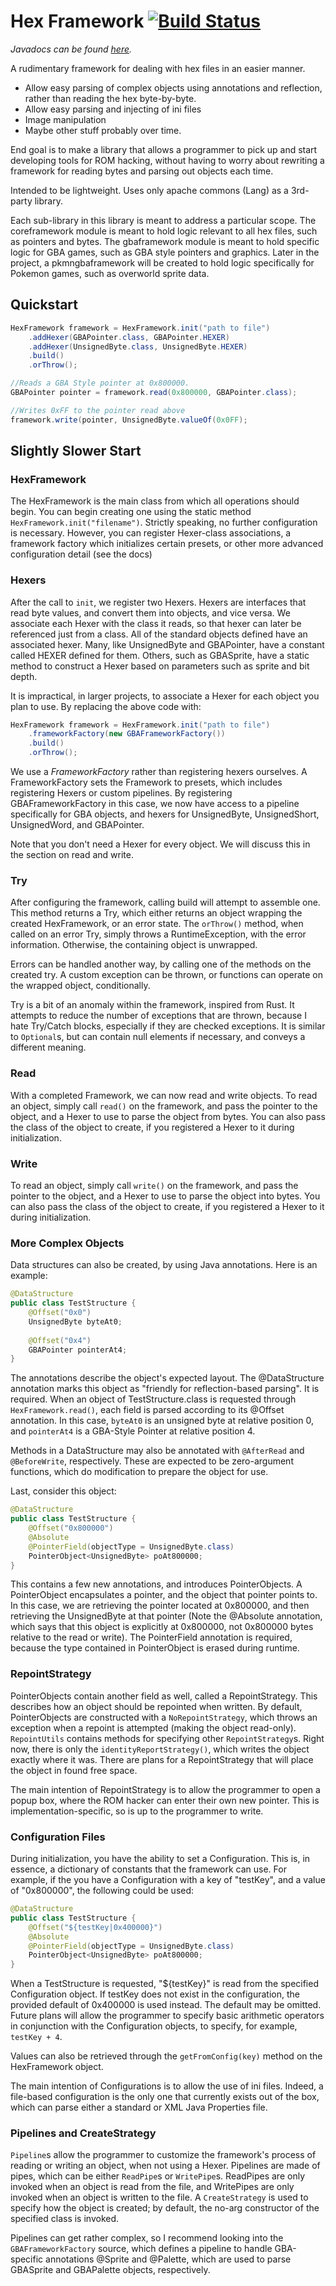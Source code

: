 # Hex Framework [![Build Status](https://travis-ci.org/Justis-Lamanna/pkmn-framework.svg?branch=master)](https://travis-ci.org/Justis-Lamanna/pkmn-framework)

*Javadocs can be found [here](https://justis-lamanna.github.io/pkmn-framework/v0).*

A rudimentary framework for dealing with hex files in an easier manner. 

* Allow easy parsing of complex objects using annotations and reflection, rather than reading the hex byte-by-byte. 
* Allow easy parsing and injecting of ini files
* Image manipulation
* Maybe other stuff probably over time.

End goal is to make a library that allows a programmer to pick up and start developing tools for ROM hacking, without
having to worry about rewriting a framework for reading bytes and parsing out objects each time.

Intended to be lightweight. Uses only apache commons (Lang) as a 3rd-party library.

Each sub-library in this library is meant to address a particular scope. The coreframework module is meant to hold
logic relevant to all hex files, such as pointers and bytes. The gbaframework module is meant to hold specific
logic for GBA games, such as GBA style pointers and graphics. Later in the project, a pkmngbaframework will be created
to hold logic specifically for Pokemon games, such as overworld sprite data.

## Quickstart
```java
HexFramework framework = HexFramework.init("path to file")
    .addHexer(GBAPointer.class, GBAPointer.HEXER)
    .addHexer(UnsignedByte.class, UnsignedByte.HEXER)
    .build()
    .orThrow();

//Reads a GBA Style pointer at 0x800000.
GBAPointer pointer = framework.read(0x800000, GBAPointer.class);

//Writes 0xFF to the pointer read above
framework.write(pointer, UnsignedByte.valueOf(0x0FF);
```

## Slightly Slower Start
### HexFramework
The HexFramework is the main class from which all operations should begin. You can begin creating one using the static method
`HexFramework.init("filename")`. Strictly speaking, no further configuration is necessary. However, you can register
Hexer-class associations, a framework factory which initializes certain presets, or other more advanced configuration detail
(see the docs)

### Hexers
After the call to `init`, we register two Hexers. Hexers are interfaces that read byte values, and convert them
into objects, and vice versa. We associate each Hexer with the class it reads, so that hexer can later be referenced
just from a class. All of the standard objects defined have an associated hexer. Many, like UnsignedByte and GBAPointer, have
a constant called HEXER defined for them. Others, such as GBASprite, have a static method to construct a Hexer based on
parameters such as sprite and bit depth.

It is impractical, in larger projects, to associate a Hexer for each object you plan to use. By replacing the above code with:
```java
HexFramework framework = HexFramework.init("path to file")
    .frameworkFactory(new GBAFrameworkFactory())
    .build()
    .orThrow();
```
We use a *FrameworkFactory* rather than registering hexers ourselves. A FrameworkFactory sets the Framework to presets,
which includes registering Hexers or custom pipelines. By registering GBAFrameworkFactory in this case, we now have access
to a pipeline specifically for GBA objects, and hexers for UnsignedByte, UnsignedShort, UnsignedWord, and GBAPointer.

Note that you don't need a Hexer for every object. We will discuss this in the section on read and write.

### Try
After configuring the framework, calling build will attempt to assemble one. This method returns a Try<HexFramework>,
which either returns an object wrapping the created HexFramework, or an error state. The `orThrow()` method, when called
on an error Try, simply throws a RuntimeException, with the error information. Otherwise, the containing object is unwrapped.

Errors can be handled another way, by calling one of the methods on the created try. A custom exception can be thrown, or
functions can operate on the wrapped object, conditionally.

Try is a bit of an anomaly within the framework, inspired from Rust. It attempts to reduce the number of exceptions that
are thrown, because I hate Try/Catch blocks, especially if they are checked exceptions. It is similar to `Optional`s, but
can contain null elements if necessary, and conveys a different meaning.

### Read
With a completed Framework, we can now read and write objects. To read an object, simply call `read()` on the framework,
and pass the pointer to the object, and a Hexer to use to parse the object from bytes. You can also pass the class of the object
to create, if you registered a Hexer to it during initialization.

### Write
To read an object, simply call `write()` on the framework,
and pass the pointer to the object, and a Hexer to use to parse the object into bytes. You can also pass the class of the object
to create, if you registered a Hexer to it during initialization.

### More Complex Objects
Data structures can also be created, by using Java annotations. Here is an example:
```java
@DataStructure
public class TestStructure {
    @Offset("0x0")
    UnsignedByte byteAt0;
    
    @Offset("0x4")
    GBAPointer pointerAt4;
}
```
The annotations describe the object's expected layout. The @DataStructure annotation marks this object as "friendly
for reflection-based parsing". It is required. When an object of TestStructure.class is requested through
`HexFramework.read()`, each field is parsed according to its @Offset annotation. In this case, `byteAt0` is an unsigned
byte at relative position 0, and `pointerAt4` is a GBA-Style Pointer at relative position 4.

Methods in a DataStructure may also be annotated with `@AfterRead` and `@BeforeWrite`, respectively. These are expected to be zero-argument
functions, which do modification to prepare the object for use. 

Last, consider this object:
```java
@DataStructure
public class TestStructure {
    @Offset("0x800000")
    @Absolute
    @PointerField(objectType = UnsignedByte.class)
    PointerObject<UnsignedByte> poAt800000;
}
```
This contains a few new annotations, and introduces PointerObjects. A PointerObject encapsulates a pointer, and
the object that pointer points to. In this case, we are retrieving the pointer located at 0x800000, and then
retrieving the UnsignedByte at that pointer (Note the @Absolute annotation, which says that this object is 
explicitly at 0x800000, not 0x800000 bytes relative to the read or write). The PointerField annotation
is required, because the type contained in PointerObject is erased during runtime.

### RepointStrategy
PointerObjects contain another field as well, called a RepointStrategy. This describes how an object should be
repointed when written. By default, PointerObjects are constructed with a `NoRepointStrategy`, which throws an exception
when a repoint is attempted (making the object read-only). `RepointUtils` contains methods for specifying other `RepointStrategy`s.
Right now, there is only the `identityReportStrategy()`, which writes the object exactly where it was. There are plans for
a RepointStrategy that will place the object in found free space.

The main intention of RepointStrategy is to allow the programmer to open a popup box, where the ROM hacker can enter
their own new pointer. This is implementation-specific, so is up to the programmer to write.

### Configuration Files
During initialization, you have the ability to set a Configuration. This is, in essence, a dictionary of constants that
the framework can use. For example, if the you have a Configuration with a key of "testKey", and a value of "0x800000",
the following could be used:
```java
@DataStructure
public class TestStructure {
    @Offset("${testKey|0x400000}")
    @Absolute
    @PointerField(objectType = UnsignedByte.class)
    PointerObject<UnsignedByte> poAt800000;
}
```
When a TestStructure is requested, "${testKey}" is read from the specified Configuration object. If testKey does
not exist in the configuration, the provided default of 0x400000 is used instead. The default may be omitted. Future
plans will allow the programmer to specify basic arithmetic operators in conjunction with the Configuration objects,
to specify, for example, `testKey + 4`.

Values can also be retrieved through the `getFromConfig(key)` method on the HexFramework object. 

The main intention of Configurations is to allow the use of ini files. Indeed, a file-based configuration is
the only one that currently exists out of the box, which can parse either a standard or XML Java Properties file.

### Pipelines and CreateStrategy
`Pipeline`s allow the programmer to customize the framework's process of reading or writing an object, when
not using a Hexer. Pipelines are made of pipes, which can be either `ReadPipe`s or `WritePipe`s. ReadPipes
are only invoked when an object is read from the file, and WritePipes are only invoked when an object is
written to the file. A `CreateStrategy` is used to specify how the object is created; by default, the no-arg
constructor of the specified class is invoked.

Pipelines can get rather complex, so I recommend looking into the `GBAFrameworkFactory` source, which defines
a pipeline to handle GBA-specific annotations @Sprite and @Palette, which are used to parse GBASprite and GBAPalette
objects, respectively.
